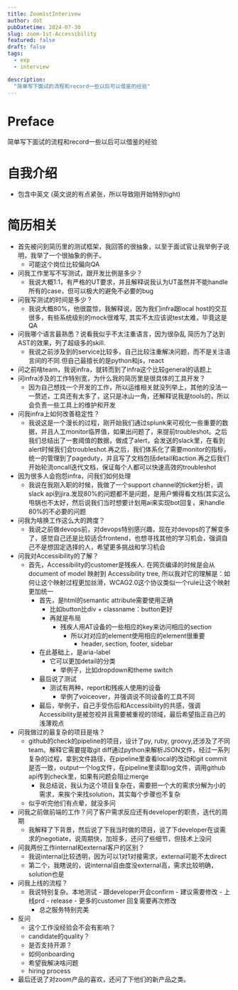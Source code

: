 ```yaml
---
title: Zoom1stInterivew
author: dot
pubDatetime: 2024-07-30
slug: zoom-1st-Accessibility
featured: false
draft: false
tags:
  - exp
  - interview

description:
  "简单写下面试的流程和record一些以后可以借鉴的经验"
---
```


# Preface

简单写下面试的流程和record一些以后可以借鉴的经验

# 自我介绍

- 包含中英文
(英文说的有点紧张，所以导致刚开始特别tight)

# 简历相关

- 首先被问到简历里的测试框架，我回答的很抽象，以至于面试官让我举例子说明，我举了一个很抽象的例子。
  - 可能这个岗位比较偏向QA
- 问我工作里写不写测试，跟开发比例是多少？
  - 我说大概1:1，有严格的UT要求，并且解释说我认为UT虽然并不能handle所有的case，但可以极大的避免不必要的bug
- 问我写测试的时间是多少？
  - 我说大概80%，他很震惊，我解释说，因为我们infra跟local host的交互很多，有些系统级别的mock很难写, 其实不太应该说test太难，毕竟这是QA
- 问我哪个语言最熟悉？说看我似乎不太注重语言，因为很杂乱 简历为了达到AST的效果，列了超级多的skill.
  - 我说之前涉及到的service比较多，自己比较注重解决问题，而不是关注语言间的不同.但自己最擅长的是python和js，react
- 问之前啥team，我说infra，就转而到了infra这个比较general的话题上
- 问infra涉及的工作特别宽，为什么我的简历里是很具体的工具开发？
  - 因为自己想找一个开发的工作，所以运维相关就没列举上，其他的没法一一赘述，工具还有太多了，这只是冰山一角，还解释说我是tools的，所以会负责一些工具上的维护和开发
- 问我infra上如何改善稳定性？
  - 我说这是一个漫长的过程，刚开始我们通过splunk来可视化一些重要的数据，并且人工monitor临界值，如果出问题了，来提前troubleshot。之后我们总结出了一套阈值的数据，做成了alert，会发送的slack里，在看到alert时候我们会troubleshot.再之后，我们体系化了需要monitor的指标，统一的管理到了pageduty，并且写了文档包括detail和action.再之后我们开始轮流oncall迭代文档，保证每个人都可以快速高效的troubleshot
- 因为很多人会抱怨infra，问我们如何处理
  - 我说在我刚入职的时候，我做了一个support channel的ticket分析，调slack api到jira.发现80%的问题都不是问题，是用户懒得看文档(其实这么甩锅也不太好，然后说我们当时想要计划用ai来实现bot回复，来handle 80%的不必要的问题
- 问我为啥换工作这么大的跨度？
  - 我说之前做devops前，对devops特别感兴趣，现在对devops的了解变多了，感觉自己还是比较适合frontend，也想寻找其他的学习机会，强调自己不是想固定选择的人，希望更多挑战和学习机会
- 问我对Accessibility的了解？
  - 首先，Accessibility的customer是残疾人. 在网页编译的时候是会从document of model 映射到 Accessibility tree, 所以我对它的理解是：如何让这个映射过程更加丝滑，WCAG2.0这个协议类似一个rule让这个映射更加统一
    - 首先，是html的semantic attribute需要使用正确
      - 比如button比div + classname：button更好
      - 再就是布局
        - 残疾人用AT设备的一些相应的key来访问相应的section  
          - 所以对对应的element使用相应的element很重要
            - header, section, footer, sidebar
    - 在此基础上，是aria-label
      - 它可以更加detail的分类
        - 举例子，比如dropdown和theme switch
    - 最后说了测试
      - 测试有两种，report和残疾人使用的设备
        - 举例了voiceover，并强调说不同设备的工具不同
    - 最后，举例子，自己手受伤后和Accessibility的共感，强调Accessibility是被忽视并且需要被重视的领域，最后希望指正自己的浅薄观点
- 问我做过的最复杂的项目是啥？
    - github的check的pipeline的项目，设计了py, ruby, groovy,还涉及了不同team。解释它需要提取git diff通过python来解析JSON文件，经过一系列复杂的过程，拿到文件路径，在pipeline里查看local的改动和git commit是否一致，output一个log文件，在pipeline里读取log文件，调用github api传到check里，如果有问题会阻止merge
      - 我总结说，我认为这个项目复杂在，需要把一个大的需求分解为小的需求，来挨个来找solution，其实每个步骤也不复杂
    - 似乎听完他们有点晕，就没多问
- 问我之前做前端的工作？问了客户需求反应还有developer的职责，迭代的周期
  - 我解释了下背景，然后说了下我当时做的项目，说了下developer在谈需求的negotiate，说周期快，加班多，还问了些细节，但技术上没问
- 问我两份工作internal和external客户的区别？
  - 我说internal比较透明，因为可以1对1对接需求，external可能不太direct
  - 第二个，我瞎说的，说internal自由度没external高，需求比较明确，solution也是
- 问我上线的流程？
  - 我说特别复杂。本地测试 - 跟developer开会confirm - 建议需要修改 - 上线prd - release - 更多的customer 回复需要再次修改
    - 总之服务特别完美
- 反问
  - 这个工作没经验会不会有影响？
  - candidate的quality？
  - 是否支持开源？
  - 如何onboarding
  - 希望我解决啥问题
  - hiring process
- 最后还说了对zoom产品的喜欢，还问了下他们的新产品之类。